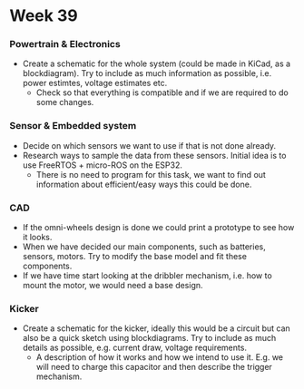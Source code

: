 # Week 39

### Powertrain & Electronics

- Create a schematic for the whole system (could be made in KiCad, as a blockdiagram). Try to include as much information as possible, i.e. power estimtes, voltage estimates etc.
    - Check so that everything is compatible and if we are required to do some changes.

### Sensor & Embedded system

- Decide on which sensors we want to use if that is not done already.
- Research ways to sample the data from these sensors. Initial idea is to use FreeRTOS + micro-ROS on the ESP32.
    - There is no need to program for this task, we want to find out information about efficient/easy ways this could be done.

### CAD

- If the omni-wheels design is done we could print a prototype to see how it looks.
- When we have decided our main components, such as batteries, sensors, motors. Try to modify the base model and fit these components.
- If we have time start looking at the dribbler mechanism, i.e. how to mount the motor, we would need a base design.

### Kicker

- Create a schematic for the kicker, ideally this would be a circuit but can also be a quick sketch using blockdiagrams. Try to include as much details as possible, e.g. current draw, voltage requirements. 
    - A description of how it works and how we intend to use it. E.g. we will need to charge this capacitor and then describe the trigger mechanism.

